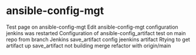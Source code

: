 # ansible-config-mgt
Test page on ansible-config-mgt
Edit ansible-config-mgt configuration
jenkins was restarted
Configuration of ansible-config_artifact
test on main repo from branch
Jenkins save_artifact config
jeenkins artifact
Rtying to get artifact up
save_artifact not building
merge refactor with origin/main
